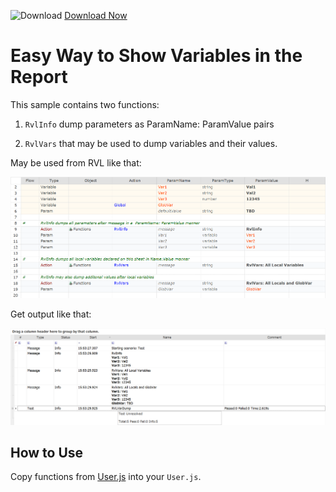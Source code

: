 ![Download](https://github.githubassets.com/images/icons/emoji/unicode/23ec.png?v8) [Download Now](https://inflectra.github.io/DownGit/#/home?url=https://github.com/Inflectra/rapise-samples/tree/master/RVLVarDump)

# Easy Way to Show Variables in the Report

This sample contains two functions: 

1. `RvlInfo` dump parameters as ParamName: ParamValue pairs

2. `RvlVars` that may be used to dump variables and their values.

May be used from RVL like that:

![RVL](img/Rvl.png)

Get output like that:

![TRP](img/Report.png)

## How to Use

Copy functions from [User.js](User.js) into your `User.js`.